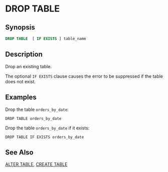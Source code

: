 
DROP TABLE
==========

Synopsis
--------

``` sql
DROP TABLE  [ IF EXISTS ] table_name
```

Description
-----------

Drop an existing table.

The optional `IF EXISTS` clause causes the error to be suppressed if the table does not exist.

Examples
--------

Drop the table `orders_by_date`:

    DROP TABLE orders_by_date

Drop the table `orders_by_date` if it exists:

    DROP TABLE IF EXISTS orders_by_date

See Also
--------

[ALTER TABLE](./alter-table.md), [CREATE TABLE](./create-table.md)
